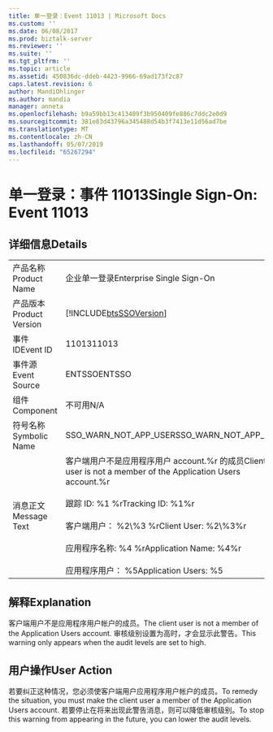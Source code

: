 ```yaml
---
title: 单一登录：Event 11013 | Microsoft Docs
ms.custom: ''
ms.date: 06/08/2017
ms.prod: biztalk-server
ms.reviewer: ''
ms.suite: ''
ms.tgt_pltfrm: ''
ms.topic: article
ms.assetid: 450836dc-ddeb-4423-9966-69ad173f2c87
caps.latest.revision: 6
author: MandiOhlinger
ms.author: mandia
manager: anneta
ms.openlocfilehash: b9a59bb13c413489f3b950409fe886c7ddc2e0d9
ms.sourcegitcommit: 381e83d43796a345488d54b3f7413e11d56ad7be
ms.translationtype: MT
ms.contentlocale: zh-CN
ms.lasthandoff: 05/07/2019
ms.locfileid: "65267294"
---
```

# <a name="single-sign-on-event-11013"></a><span data-ttu-id="e8950-102">单一登录：事件 11013</span><span class="sxs-lookup"><span data-stu-id="e8950-102">Single Sign-On: Event 11013</span></span>
## <a name="details"></a><span data-ttu-id="e8950-103">详细信息</span><span class="sxs-lookup"><span data-stu-id="e8950-103">Details</span></span>  
  
|                 |                                                                                                                                                                                                      |
|-----------------|------------------------------------------------------------------------------------------------------------------------------------------------------------------------------------------------------|
|  <span data-ttu-id="e8950-104">产品名称</span><span class="sxs-lookup"><span data-stu-id="e8950-104">Product Name</span></span>   |                                                                                      <span data-ttu-id="e8950-105">企业单一登录</span><span class="sxs-lookup"><span data-stu-id="e8950-105">Enterprise Single Sign-On</span></span>                                                                                       |
| <span data-ttu-id="e8950-106">产品版本</span><span class="sxs-lookup"><span data-stu-id="e8950-106">Product Version</span></span> |                                                                      [!INCLUDE[btsSSOVersion](../includes/btsssoversion-md.md)]                                                                      |
|    <span data-ttu-id="e8950-107">事件 ID</span><span class="sxs-lookup"><span data-stu-id="e8950-107">Event ID</span></span>     |                                                                                                <span data-ttu-id="e8950-108">11013</span><span class="sxs-lookup"><span data-stu-id="e8950-108">11013</span></span>                                                                                                 |
|  <span data-ttu-id="e8950-109">事件源</span><span class="sxs-lookup"><span data-stu-id="e8950-109">Event Source</span></span>   |                                                                                                <span data-ttu-id="e8950-110">ENTSSO</span><span class="sxs-lookup"><span data-stu-id="e8950-110">ENTSSO</span></span>                                                                                                |
|    <span data-ttu-id="e8950-111">组件</span><span class="sxs-lookup"><span data-stu-id="e8950-111">Component</span></span>    |                                                                                                 <span data-ttu-id="e8950-112">不可用</span><span class="sxs-lookup"><span data-stu-id="e8950-112">N/A</span></span>                                                                                                  |
|  <span data-ttu-id="e8950-113">符号名称</span><span class="sxs-lookup"><span data-stu-id="e8950-113">Symbolic Name</span></span>  |                                                                                        <span data-ttu-id="e8950-114">SSO_WARN_NOT_APP_USER</span><span class="sxs-lookup"><span data-stu-id="e8950-114">SSO_WARN_NOT_APP_USER</span></span>                                                                                         |
|  <span data-ttu-id="e8950-115">消息正文</span><span class="sxs-lookup"><span data-stu-id="e8950-115">Message Text</span></span>   | <span data-ttu-id="e8950-116">客户端用户不是应用程序用户 account.%r 的成员</span><span class="sxs-lookup"><span data-stu-id="e8950-116">Client user is not a member of the Application Users account.%r</span></span><br /><br /> <span data-ttu-id="e8950-117">跟踪 ID: %1 %r</span><span class="sxs-lookup"><span data-stu-id="e8950-117">Tracking ID: %1%r</span></span><br /><br /> <span data-ttu-id="e8950-118">客户端用户： %2\\%3 %r</span><span class="sxs-lookup"><span data-stu-id="e8950-118">Client User: %2\\%3%r</span></span><br /><br /> <span data-ttu-id="e8950-119">应用程序名称: %4 %r</span><span class="sxs-lookup"><span data-stu-id="e8950-119">Application Name: %4%r</span></span><br /><br /> <span data-ttu-id="e8950-120">应用程序用户： %5</span><span class="sxs-lookup"><span data-stu-id="e8950-120">Application Users: %5</span></span> |
  
## <a name="explanation"></a><span data-ttu-id="e8950-121">解释</span><span class="sxs-lookup"><span data-stu-id="e8950-121">Explanation</span></span>  
 <span data-ttu-id="e8950-122">客户端用户不是应用程序用户帐户的成员。</span><span class="sxs-lookup"><span data-stu-id="e8950-122">The client user is not a member of the Application Users account.</span></span> <span data-ttu-id="e8950-123">审核级别设置为高时，才会显示此警告。</span><span class="sxs-lookup"><span data-stu-id="e8950-123">This warning only appears when the audit levels are set to high.</span></span>  
  
## <a name="user-action"></a><span data-ttu-id="e8950-124">用户操作</span><span class="sxs-lookup"><span data-stu-id="e8950-124">User Action</span></span>  
 <span data-ttu-id="e8950-125">若要纠正这种情况，您必须使客户端用户应用程序用户帐户的成员。</span><span class="sxs-lookup"><span data-stu-id="e8950-125">To remedy the situation, you must make the client user a member of the Application Users account.</span></span> <span data-ttu-id="e8950-126">若要停止在将来出现此警告消息，则可以降低审核级别。</span><span class="sxs-lookup"><span data-stu-id="e8950-126">To stop this warning from appearing in the future, you can lower the audit levels.</span></span>
